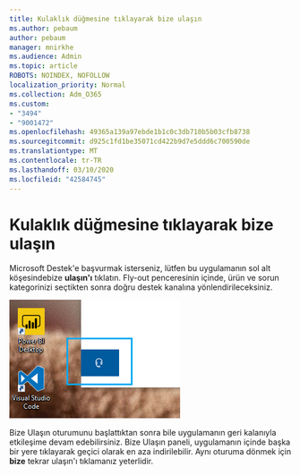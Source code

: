 ```yaml
---
title: Kulaklık düğmesine tıklayarak bize ulaşın
ms.author: pebaum
author: pebaum
manager: mnirkhe
ms.audience: Admin
ms.topic: article
ROBOTS: NOINDEX, NOFOLLOW
localization_priority: Normal
ms.collection: Adm_O365
ms.custom:
- "3494"
- "9001472"
ms.openlocfilehash: 49365a139a97ebde1b1c0c3db710b5b03cfb8738
ms.sourcegitcommit: d925c1fd1be35071cd422b9d7e5ddd6c700590de
ms.translationtype: MT
ms.contentlocale: tr-TR
ms.lasthandoff: 03/10/2020
ms.locfileid: "42584745"
---
```

# <a name="contact-us-by-clicking-the-headphone-button"></a>Kulaklık düğmesine tıklayarak bize ulaşın

Microsoft Destek'e başvurmak isterseniz, lütfen bu uygulamanın sol alt köşesindebize **ulaşın'ı** tıklatın. Fly-out penceresinin içinde, ürün ve sorun kategorinizi seçtikten sonra doğru destek kanalına yönlendirileceksiniz.

![Kulaklık simgesine tıklayarak bize ulaşın.](media/contact-us-headphone-icon.png)

Bize Ulaşın oturumunu başlattıktan sonra bile uygulamanın geri kalanıyla etkileşime devam edebilirsiniz. Bize Ulaşın paneli, uygulamanın içinde başka bir yere tıklayarak geçici olarak en aza indirilebilir. Aynı oturuma dönmek için **bize** tekrar ulaşın'ı tıklamanız yeterlidir.
